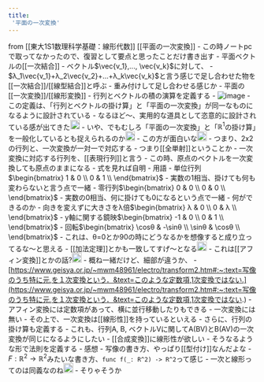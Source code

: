 ```yaml
---
title:
 '平面の一次変換'
---
```


from [[東大1S1数理科学基礎：線形代数]]
[[平面の一次変換]]
    - この時ノートpcで取ってなかったので、復習として要点と思ったことだけ書き出す
    - 平面ベクトルの[[一次結合]]
        - ベクトル$\vec{v_1},..., \vec{v_k}$に対して、
            - $λ_1\vec{v_1}+λ_2\vec{v_2}+...+λ_k\vec{v_k}$と言う感じで足し合わせた物を[[一次結合]]/[[線型結合]]と呼ぶ
            - 重み付けして足し合わせる感じか
    - 平面の[[一次変換]]/[[線形変換]]
        - 行列とベクトルの積の演算を定義する
            - ![image](https://gyazo.com/87aef1511bb9b9bb4a2a71e3a49683d7/thumb/1000)
            - この定義は、「行列とベクトルの掛け算」と「平面の一次変換」が同一なものになるように設計されている
                - なるほど〜、実用的な道具として恣意的に設計されている感が出てきた<img src='https://scrapbox.io/api/pages/blu3mo-public/blu3mo/icon' alt='blu3mo.icon' height="19.5"/>
                    - いや、でもむしろ「平面の一次変換」と「$ℝ^1$の掛け算」を一般化しているとも捉えられるのか<img src='https://scrapbox.io/api/pages/blu3mo-public/blu3mo/icon' alt='blu3mo.icon' height="19.5"/>
                        - この方が面白いな<img src='https://scrapbox.io/api/pages/blu3mo-public/blu3mo/icon' alt='blu3mo.icon' height="19.5"/>
            - つまり、2x2の行列と、一次変換が一対一で対応する
                - つまり[[全単射]]ということか
                - 一次変換に対応する行列を、[[表現行列]]と言う
            - この時、原点のベクトルを一次変換しても原点のままになる
                - 式を見れば自明
            - 用語
                - 単位行列$\begin{bmatrix} 1 & 0 \\ 0 & 1 \\ \end{bmatrix}$
                    - 実数の1相当、掛けても何も変わらないと言う点で一緒
                - 零行列$\begin{bmatrix} 0 & 0 \\ 0 & 0 \\ \end{bmatrix}$
                    - 実数の0相当、何に掛けても0になるという点で一緒
            - 何ができるのか
                - 向きを変えずに大きさをλ倍$\begin{bmatrix} λ & 0 \\ 0 & λ \\ \end{bmatrix}$
                - y軸に関する鏡映$\begin{bmatrix} -1 & 0 \\ 0 & 1 \\ \end{bmatrix}$
                - 回転$\begin{bmatrix} \cosθ & -\sinθ \\ \sinθ & \cosθ \\ \end{bmatrix}$
                    - これは、θ=0とか90の時にどうなるかを想像すると成り立ってるな〜と思える
                    - [[加法定理]]とかも一致してすげ〜となる<img src='https://scrapbox.io/api/pages/blu3mo-public/blu3mo/icon' alt='blu3mo.icon' height="19.5"/>
                - これは[[アフィン変換]]とかの話?<img src='https://scrapbox.io/api/pages/blu3mo-public/blu3mo/icon' alt='blu3mo.icon' height="19.5"/>
                    - 概ね一緒だけど、細部が違うか、
                        - [https://www.geisya.or.jp/~mwm48961/electro/transform2.htm#:~:text=写像のうち特に元,を１次変換という．&text=このような定数項,1次変換ではない.](https://www.geisya.or.jp/~mwm48961/electro/transform2.htm#:~:text=写像のうち特に元,を１次変換という．&text=このような定数項,1次変換ではない.)
                        - アフィン変換には定数項があって、横に並行移動したりもできる
                            - 一次変換には無い
            - その上で、一次変換は[[線形性]]を持っているといえる
            - さらに、行列の掛け算も定義する
                - これも、行列A, B, ベクトルVに関してA(BV)とB(AV)の一次変換が同じになるようにしたい
                    - [[合成変換]]に線形性が欲しい
                - そうなるような形で法則を定義する
            - 感想
                - 写像の書き方、やっぱり[[型付け]]なんだよな
                    - $F: ℝ^2 \to ℝ^2$みたいな書き方、`func f(_: R^2) -> R^2`って感じ
    - 一次と線形ってのは同義なのね<img src='https://scrapbox.io/api/pages/blu3mo-public/blu3mo/icon' alt='blu3mo.icon' height="19.5"/>
        - そりゃそうか
